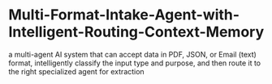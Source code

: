 # Multi-Format-Intake-Agent-with-Intelligent-Routing-Context-Memory
a multi-agent AI system that can accept data in PDF, JSON, or Email (text) format, intelligently classify the input type and purpose, and then route it to the right specialized agent for extraction
